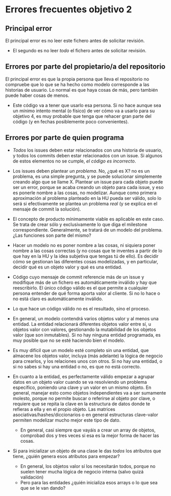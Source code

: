 # Errores frecuentes objetivo 2

## Principal error

El principal error es no leer este fichero antes de solicitar revisión.

- El segundo es no leer *todo* el fichero antes de solicitar revisión.

## Errores por parte del propietario/a del repositorio

El principal error es que la propia persona que lleva el repositorio no
  compruebe que lo que se ha hecho como modelo corresponde a las historias de
  usuario. Lo normal es que haya cosas de más, pero también puede haber cosas de
  menos.

- Este código va a tener que usarlo esa persona. Si no hace aunque sea un mínimo
  intento mental (o físico) de ver cómo va a usarlo para su objetivo 4, es muy probable que
  tenga que rehacer gran parte del código (y en fechas posiblemente poco
  convenientes).

## Errores por parte de quien programa

- *Todos* los issues deben estar relacionados con una historia de
   usuario, y todos los commits deben estar relacionados con un
   issue. Si algunos de estos elementos no se cumple, *el código es
   incorrecto*.

- Los issues deben plantear *un problema*. No, ¿qué es X? no es un problema,
  es una simple pregunta, y se puede solucionar simplemente creando algo que se
  llame X. Plantear un issue para cada objeto puede ser un error, porque se
  acaba creando un objeto para cada issue, y eso es ponerle nombre a las cosas,
  no modelizar. Aunque como primera aproximación al problema planteado en la HU
  pueda ser válido, solo lo será si efectivamente se plantea un problema *real*
  (y se explica en el mensaje de commit la solución).

- El concepto de producto mínimamente viable es aplicable en este caso. Se trata
  de crear sólo y exclusivamente lo que diga el milestone
  correspondiente. Generalmente, se tratará de un modelo del problema. ¿Las
  funciones son parte del mismo?

- Hacer un modelo no es poner nombre a las cosas, ni siquiera poner nombre a las
  cosas correctas (y no cosas que te inventes a partir de lo que hay en la HU y
  la idea subjetiva que tengas tú de ello). Es decidir cómo se gestionan las
  diferentes cosas modelizadas, y en particular, decidir qué es un objeto valor
  y qué es una entidad.

- Código cuyo mensaje de commit referencie más de un issue y modifique más de un
  fichero es automáticamente inválido y hay que reescribirlo. El único código
  válido es el que permite a cualquier persona entender de qué forma aporta
  valor al cliente. Si no lo hace o no está claro es automáticamente inválido.

- Lo que hace un código válido no es el resultado, sino el proceso.

- En general, un modelo contendrá varios objetos valor y al menos una
  entidad. La entidad relacionará diferentes objetos valor entre sí, u objetos
  valor con valores, gestionando la mutabilidad de los objetos valor (que son
  inmutables). Si no hay ninguna entidad programada, es muy posible que no se
  esté haciendo bien el modelo.

- Es muy difícil que un modelo esté completo sin una entidad, que almacene los
  objetos valor, incluya (más adelante) la lógica de negocio para crearlos, y
  los relaciones unos con otros. Si no hay una entidad, o si no sabes si hay una
  entidad o no, es que no está correcto.

- En cuanto a la entidad, es perfectamente válido empezar a agrupar datos en un
  objeto valor cuando se va resolviendo un problema específico, poniendo una
  clave y un valor en un mismo objeto. En general, manejar esto como objetos
  independientes va a ser sumamente molesto, porque no permite buscar o
  referirse al objeto por clave, o requiere que se repita la clave en la
  estructura de datos donde te refieras a ella y en el propio objeto. Las
  matrices asociativas/hashes/diccionarios o en general estructuras clave-valor
  permiten modelizar mucho mejor este tipo de dato.
  - En general, casi siempre que vayáis a crear un array de objetos, comprobad
    dos y tres veces si esa es la mejor forma de hacer las cosas.

- Si para inicializar un objeto de una clase le das *todos* los atributos que
  tiene, ¿quién genera esos atributos para empezar?
  - En general, los objetos valor sí los necesitarán todos, porque no suelen
    tener mucha lógica de negocio interna (salvo quizá validación)
  - Pero para las entidades ¿quién inicializa esos arrays o lo que sea que se le
    van dando?
